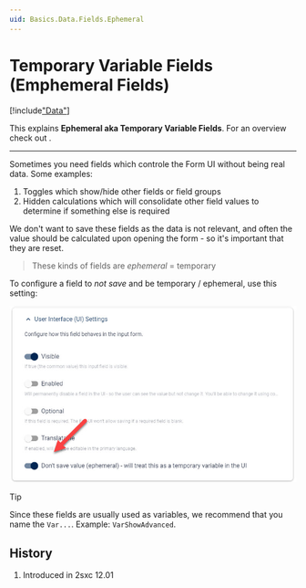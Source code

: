 ```yaml
---
uid: Basics.Data.Fields.Ephemeral
---
```


# Temporary Variable Fields (Emphemeral Fields)

[!include["Data"](~/basics/data/_shared-content-types.md)]

This explains **Ephemeral aka Temporary Variable Fields**. For an overview check out [](xref:Basics.Data.Index).

---

Sometimes you need fields which controle the Form UI without being real data. Some examples:

1. Toggles which show/hide other fields or field groups
1. Hidden calculations which will consolidate other field values to determine if something else is required

We don't want to save these fields as the data is not relevant, and often the value should be calculated upon opening the form - so it's important that they are reset. 

> These kinds of fields are _ephemeral_ = temporary

To configure a field to _not save_ and be temporary / ephemeral, use this setting:

<img src="./assets/ephemeral.jpg">

> [!TIP]
> Since these fields are usually used as variables, we recommend that you name the `Var...`. 
> Example: `VarShowAdvanced`.

## History

1. Introduced in 2sxc 12.01
